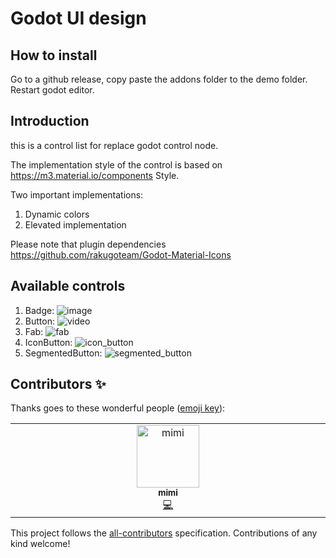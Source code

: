 # Godot UI design

## How to install

Go to a github release, copy paste the addons folder to the demo folder. Restart godot editor.

## Introduction

this is a control list for replace godot control node.

The implementation style of the control is based on https://m3.material.io/components Style.

Two important implementations:
1. Dynamic colors
2. Elevated implementation

Please note that plugin dependencies https://github.com/rakugoteam/Godot-Material-Icons

## Available controls
1. Badge: ![image](https://github.com/aiaimimi0920/godot-ui-design/assets/153103332/ff6614d8-96a0-436c-b5e2-6ad1f6d6b271)
2. Button: ![video](https://github.com/aiaimimi0920/godot-ui-design/assets/153103332/06619c4c-8404-44f6-a24e-81818a12859b)
3. Fab: ![fab](https://github.com/aiaimimi0920/godot-ui-design/assets/153103332/6eedf918-fbf7-40ec-8148-1185fe542eae)
4. IconButton: ![icon_button](https://github.com/aiaimimi0920/godot-ui-design/assets/153103332/39c2a86f-d265-4382-b798-00f9470661da)
5. SegmentedButton: ![segmented_button](https://github.com/aiaimimi0920/godot-ui-design/assets/153103332/9b229bb1-9f17-459c-9c87-adb0dea97acd)



## Contributors ✨

Thanks goes to these wonderful people ([emoji key](https://allcontributors.org/docs/en/emoji-key)):

<!-- ALL-CONTRIBUTORS-LIST:START - Do not remove or modify this section -->
<!-- prettier-ignore-start -->
<!-- markdownlint-disable -->
<table>
  <tbody>
    <tr>
      <td align="center" valign="top" width="14.28%"><a href="https://github.com/aiaimimi0920"><img src="https://avatars.githubusercontent.com/u/153103332?v=4?s=100" width="100px;" alt="mimi"/><br /><sub><b>mimi</b></sub></a><br /><a href="https://github.com/aiaimimi0920/godot-tts/commits?author=aiaimimi0920" title="Code">💻</a></td>
    </tr>
  </tbody>
</table>

<!-- markdownlint-restore -->
<!-- prettier-ignore-end -->

<!-- ALL-CONTRIBUTORS-LIST:END -->

This project follows the [all-contributors](https://github.com/all-contributors/all-contributors) specification. Contributions of any kind welcome!
